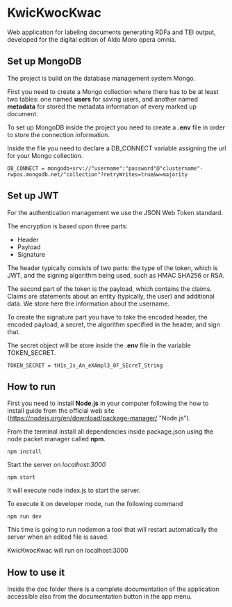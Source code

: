 # KwicKwocKwac
Web application for labeling documents generating RDFa and TEI output, developed for the digital edition of Aldo Moro opera omnia.

## Set up MongoDB

The project is build on the database management system Mongo.

First you need to create a Mongo collection where there has to be at least two tables: one named **users** for saving users, and another named **metadata** for stored the metadata information of every marked up document.

To set up MongoDB inside the project you need to create a **.env** file in order to store the connection information.

Inside the file you need to declare a DB_CONNECT variable assigning the url for your Mongo collection.

```
DB_CONNECT = mongodb+srv://"username":"password"@"clustername"-rwpos.mongodb.net/"collection"?retryWrites=true&w=majority
```

## Set up JWT

For the authentication management we use the JSON Web Token standard.

The encryption is based upon three parts: 

- Header
- Payload
- Signature

The header typically consists of two parts: the type of the token, which is JWT, and the signing algorithm being used, such as HMAC SHA256 or RSA.

The second part of the token is the payload, which contains the claims. Claims are statements about an entity (typically, the user) and additional data. We store here the information about the username.

To create the signature part you have to take the encoded header, the encoded payload, a secret, the algorithm specified in the header, and sign that. 

The secret object will be store inside the **.env** file in the variable TOKEN_SECRET.

```
TOKEN_SECRET = tH1s_1s_An_eXAmpl3_0F_SEcreT_String
```

## How to run

First you need to install **Node.js** in your computer following the how to install guide from the official web site (https://nodejs.org/en/download/package-manager/ "Node.js").

From the terminal install all dependencies inside package.json using the node packet manager called **npm**.

```
npm install
```

Start the server on *localhost:3000*

```
npm start
```

It will execute node index.js to start the server.

To execute it on developer mode, run the following command

```
npm run dev
```

This time is going to run nodemon a tool that will restart automatically the server when an edited file is saved.

KwicKwocKwac will run on localhost:3000

## How to use it

Inside the doc folder there is a complete documentation of the application accessible also from the documentation button in the app menu.


<!-- ## Login

Connect on locahost:3000 to open the application. 

To enter edit mode you need to login with the above default credential.

|     username     |   password   |
|:----------------:|:------------:|
| ProgettoAldoMoro | KwicKwocKwac |


**THE .env FILE CONTAINS SENSITIVE INFORMATION THAT WILL BE USED FOR DEVELOPING PURPOSE ONLY.** -->
